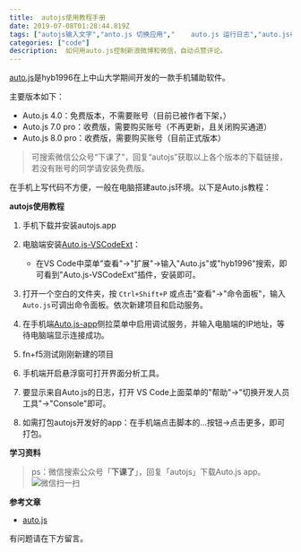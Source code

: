 ```yaml
---
title:  autojs使用教程手册
date: 2019-07-08T01:28:44.819Z
tags: ["autojs输入文字","anto.js 切换应用","	auto.js 运行日志","auto.js布局分析的使用方法"]
categories: ["code"]
description:  如何用auto.js控制新浪微博和微信，自动点赞评论。
---
```


[auto.js](https://hyb1996.github.io/AutoJs-Docs/#/)是hyb1996在上中山大学期间开发的一款手机辅助软件。

主要版本如下：

- Auto.js 4.0：免费版本，不需要账号（目前已被作者下架，）
- Auto.js 7.0 pro：收费版，需要购买账号（不再更新，且关闭购买通道）
- Auto.js 8.0 pro：收费版，需要购买账号（目前正式版本）

> 可搜索微信公众号“下课了”，回复“autojs”获取以上各个版本的下载链接，若没有账号的同学请安装免费版。

在手机上写代码不方便，一般在电脑搭建auto.js环境。以下是Auto.js教程：

**autojs使用教程**

1. 手机下载并安装autojs.app

2. 电脑端安装[Auto.js-VSCodeExt](https://github.com/hyb1996/Auto.js-VSCode-Extension)： 

    - 在VS Code中菜单"查看"->"扩展"->输入"Auto.js"或"hyb1996"搜索，即可看到"Auto.js-VSCodeExt"插件，安装即可。

3. 打开一个空白的文件夹，按 `Ctrl+Shift+P` 或点击"查看"->"命令面板"，输入 `Auto.js`可调出命令面板。依次新建项目和启动服务。

4. 在手机端[Auto.js-app](https://www.coolapk.com/apk/129872)侧拉菜单中启用调试服务，并输入电脑端的IP地址，等待电脑端显示连接成功。

5. fn+f5测试刚刚新建的项目

6. 手机端开启悬浮窗可打开界面分析工具。

7. 要显示来自Auto.js的日志，打开 VS Code上面菜单的"帮助"->"切换开发人员工具"->"Console"即可。

8. 如需打包autojs开发好的app：在手机端点击脚本的...按钮->点击更多，即可打包。


**学习资料**  

> ps：微信搜索公众号「**下课了**」，回复「autojs」下载Auto.js app。   
> ![微信扫一扫](https://gitee.com/smile365/blogimg/raw/master/sxy91/1582087774482.png)

**参考文章**

- [auto.js](https://github.com/hyb1996/Auto.js)

有问题请在下方留言。